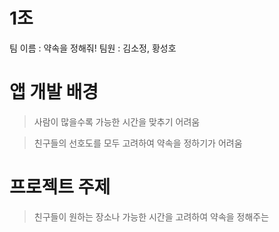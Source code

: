 # 1조

팀 이름 : 약속을 정해줘!
팀원 : 김소정, 황성호

# 앱 개발 배경
> 사람이 많을수록 가능한 시간을 맞추기 어려움

> 친구들의 선호도를 모두 고려하여 약속을 정하기가 어려움

# 프로젝트 주제
> 친구들이 원하는 장소나 가능한 시간을 고려하여 약속을 정해주는 
